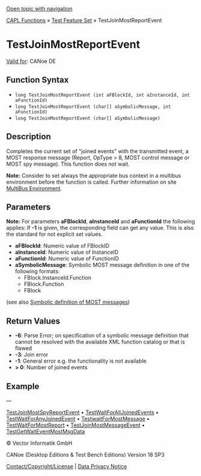 [Open topic with navigation](../../../../../CANoeDEFamily.htm#Topics/CAPLFunctions/Test/Functions/CAPLfunctionTestJoinMostReportEvent.md)

[CAPL Functions](../../CAPLfunctions.md) » [Test Feature Set](../CAPLfunctionsTFSOverview.md) » TestJoinMostReportEvent

# TestJoinMostReportEvent

[Valid for](../../../Shared/FeatureAvailability.md): CANoe DE

## Function Syntax

- `long TestJoinMostReportEvent (int aFBlockId, int aInstanceId, int aFunctionId)`
- `long TestJoinMostReportEvent (char[] aSymbolicMessage, int aFunctionId)`
- `long TestJoinMostReportEvent (char[] aSymbolicMessage)`

## Description

Completes the current set of "joined events" with the transmitted event, a MOST response message (Report, OpType > 8, MOST control message or MOST spy message). This function does not wait.

**Note:** Consider to set always the appropriate bus context in a multibus environment before the function is called. Further information on site [MultiBus Environment](../../../Shared/CAPL/General/TestMultiBusEnvironment.md).

## Parameters

**Note:** For parameters **aFBlockId**, **aInstanceId** and **aFunctionId** the following applies: If **-1** is given, the corresponding field can get any value. This is also the standard for not explicit set values.

- **aFBlockId**: Numeric value of FBlockID
- **aInstanceId**: Numeric value of InstanceID
- **aFunctionId**: Numeric value of FunctionID
- **aSymbolicMessage**: Symbolic MOST message definition in one of the following formats:
  - FBlock.InstanceId.Function
  - FBlock.Function
  - FBlock

(see also [Symbolic definition of MOST messages](../CAPLfunctionsTFSSymbolicMessageDefinition.md))

## Return Values

- **-6**: Parse Error; on specification of a symbolic message definition that cannot be resolved with the available XML function catalog or that is flawed
- **-3**: Join error
- **-1**: General error e.g. the functionality is not available
- **> 0**: Number of joined events

## Example

—

[TestJoinMostSpyReportEvent](CAPLfunctionTestJoinMostSpyReportEvent.md) • [TestWaitForAllJoinedEvents](CAPLfunctionTestWaitForAllJoinedEvents.md) • [TestWaitForAnyJoinedEvent](CAPLfunctionTestWaitForAnyJoinedEvent.md) • [TestwaitForMostMessage](CAPLfunctionTestWaitForAnyJoinedEvent.md) • [TestWaitForMostReport](CAPLfunctionTestWaitForMostReport.md) • [TestJoinMostMessageEvent](CAPLfunctionTestJoinMostMessageEvent.md) • [TestGetWaitEventMostMsgData](CAPLfunctionTestGetWaitEventMostMsgData.md)

© Vector Informatik GmbH

CANoe (Desktop Editions & Test Bench Editions) Version 18 SP3

[Contact/Copyright/License](../../../Shared/ContactCopyrightLicense.md) | [Data Privacy Notice](https://www.vector.com/int/en/company/get-info/privacy-policy/)